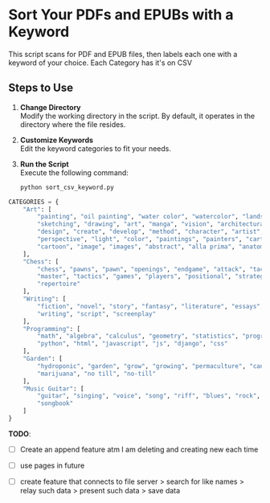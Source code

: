 # Sort Your PDFs and EPUBs with a Keyword  

This script scans for PDF and EPUB files, then labels each one with a keyword of your choice.  Each Category has it's on CSV

## Steps to Use  

1. **Change Directory**  
   Modify the working directory in the script. By default, it operates in the directory where the file resides.  

2. **Customize Keywords**  
   Edit the keyword categories to fit your needs.  

3. **Run the Script**  
   Execute the following command:  

   ```sh
   python sort_csv_keyword.py


```python
CATEGORIES = {
    "Art": [
        "painting", "oil painting", "water color", "watercolor", "landscape", 
        "sketching", "drawing", "art", "manga", "vision", "architectural", 
        "design", "create", "develop", "method", "character", "artist", 
        "perspective", "light", "color", "paintings", "painters", "cartooning", 
        "cartoon", "image", "images", "abstract", "alla prima", "anatomy"
    ],
    "Chess": [
        "chess", "pawns", "pawn", "openings", "endgame", "attack", "tactical", 
        "master", "tactics", "games", "players", "positional", "strategy", 
        "repertoire"
    ],
    "Writing": [
        "fiction", "novel", "story", "fantasy", "literature", "essays", 
        "writing", "script", "screenplay"
    ],
    "Programming": [
        "math", "algebra", "calculus", "geometry", "statistics", "programming", 
        "python", "html", "javascript", "js", "django", "css"
    ],
    "Garden": [
        "hydroponic", "garden", "grow", "growing", "permaculture", "cannabis", 
        "marijuana", "no till", "no-till"
    ],
    "Music Guitar": [
        "guitar", "singing", "voice", "song", "riff", "blues", "rock", "music", 
        "songbook"
    ]
}
```

**TODO**: 
- [ ] Create an append feature atm I am deleting and creating new each time
- [ ] use pages in future
- [ ] create feature that connects to file server > search for like names > relay such data > present such data > save data 

